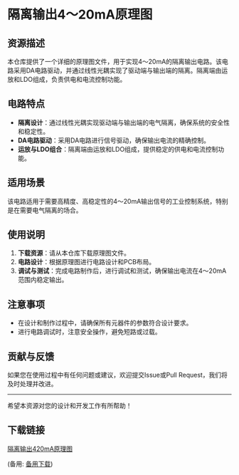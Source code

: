 # 隔离输出4～20mA原理图

## 资源描述

本仓库提供了一个详细的原理图文件，用于实现4～20mA的隔离输出电路。该电路采用DA电路驱动，并通过线性光耦实现了驱动端与输出端的隔离。隔离端由运放和LDO组成，负责供电和电流控制功能。

## 电路特点

- **隔离设计**：通过线性光耦实现驱动端与输出端的电气隔离，确保系统的安全性和稳定性。
- **DA电路驱动**：采用DA电路进行信号驱动，确保输出电流的精确控制。
- **运放与LDO组合**：隔离端由运放和LDO组成，提供稳定的供电和电流控制功能。

## 适用场景

该电路适用于需要高精度、高稳定性的4～20mA输出信号的工业控制系统，特别是在需要电气隔离的场合。

## 使用说明

1. **下载资源**：请从本仓库下载原理图文件。
2. **电路设计**：根据原理图进行电路设计和PCB布局。
3. **调试与测试**：完成电路制作后，进行调试和测试，确保输出电流在4～20mA范围内稳定输出。

## 注意事项

- 在设计和制作过程中，请确保所有元器件的参数符合设计要求。
- 进行电路调试时，注意安全操作，避免短路或过载。

## 贡献与反馈

如果您在使用过程中有任何问题或建议，欢迎提交Issue或Pull Request，我们将及时处理并改进。

---

希望本资源对您的设计和开发工作有所帮助！

## 下载链接
[隔离输出420mA原理图](https://pan.quark.cn/s/86e9af3c0901) 

(备用: [备用下载](https://pan.baidu.com/s/1P-xe_XMJS_gGTzm8Xm_uRw?pwd=1234))
